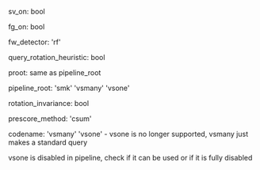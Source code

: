 sv_on: bool

fg_on: bool

fw_detector: 'rf'

query_rotation_heuristic: bool

proot: same as pipeline_root

pipeline_root: 'smk' 'vsmany' 'vsone'

rotation_invariance: bool

prescore_method: 'csum'

codename: 'vsmany' 'vsone' - vsone is no longer supported, vsmany just makes a standard query

vsone is disabled in pipeline, check if it can be used or if it is fully disabled